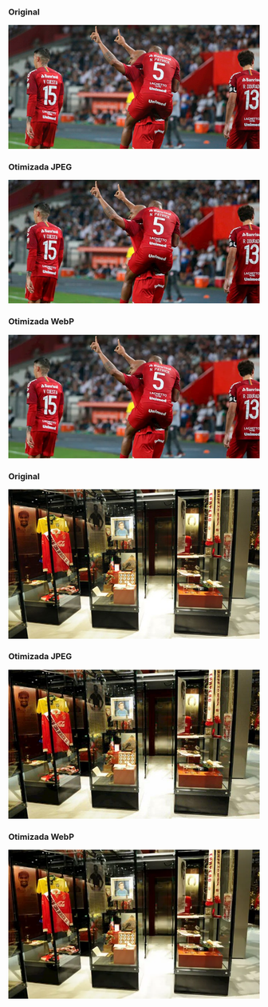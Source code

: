 ### Original

![](CAPA_ALIANZAXINTER_2404-05.png)

### Otimizada JPEG

![](CAPA_ALIANZAXINTER_2404-05.jpg)

### Otimizada WebP

![](CAPA_ALIANZAXINTER_2404-05.webp)

### Original

![](capa_MUSEUINTER.jpg)

### Otimizada JPEG

![](capa_MUSEUINTER%20(1).jpg)

### Otimizada WebP

![](capa_MUSEUINTER.webp)